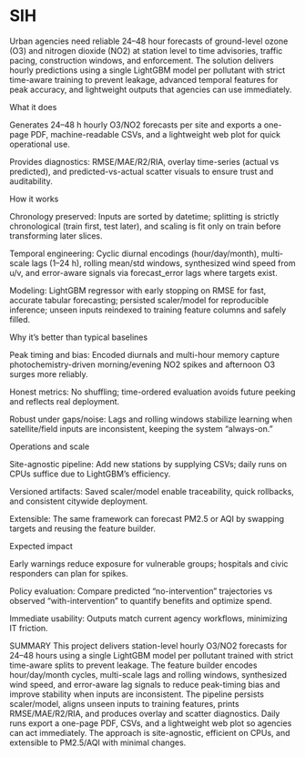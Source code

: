 # SIH
Urban agencies need reliable 24–48 hour forecasts of ground-level ozone (O3) and nitrogen dioxide (NO2) at station level to time advisories, traffic pacing, construction windows, and enforcement. The solution delivers hourly predictions using a single LightGBM model per pollutant with strict time-aware training to prevent leakage, advanced temporal features for peak accuracy, and lightweight outputs that agencies can use immediately.

What it does

Generates 24–48 h hourly O3/NO2 forecasts per site and exports a one-page PDF, machine-readable CSVs, and a lightweight web plot for quick operational use.

Provides diagnostics: RMSE/MAE/R2/RIA, overlay time-series (actual vs predicted), and predicted-vs-actual scatter visuals to ensure trust and auditability.

How it works

Chronology preserved: Inputs are sorted by datetime; splitting is strictly chronological (train first, test later), and scaling is fit only on train before transforming later slices.

Temporal engineering: Cyclic diurnal encodings (hour/day/month), multi-scale lags (1–24 h), rolling mean/std windows, synthesized wind speed from u/v, and error-aware signals via forecast_error lags where targets exist.

Modeling: LightGBM regressor with early stopping on RMSE for fast, accurate tabular forecasting; persisted scaler/model for reproducible inference; unseen inputs reindexed to training feature columns and safely filled.

Why it’s better than typical baselines

Peak timing and bias: Encoded diurnals and multi-hour memory capture photochemistry-driven morning/evening NO2 spikes and afternoon O3 surges more reliably.

Honest metrics: No shuffling; time-ordered evaluation avoids future peeking and reflects real deployment.

Robust under gaps/noise: Lags and rolling windows stabilize learning when satellite/field inputs are inconsistent, keeping the system “always-on.”

Operations and scale

Site-agnostic pipeline: Add new stations by supplying CSVs; daily runs on CPUs suffice due to LightGBM’s efficiency.

Versioned artifacts: Saved scaler/model enable traceability, quick rollbacks, and consistent citywide deployment.

Extensible: The same framework can forecast PM2.5 or AQI by swapping targets and reusing the feature builder.

Expected impact

Early warnings reduce exposure for vulnerable groups; hospitals and civic responders can plan for spikes.

Policy evaluation: Compare predicted “no-intervention” trajectories vs observed “with-intervention” to quantify benefits and optimize spend.

Immediate usability: Outputs match current agency workflows, minimizing IT friction.

SUMMARY 
This project delivers station-level hourly O3/NO2 forecasts for 24–48 hours using a single LightGBM model per pollutant trained with strict time-aware splits to prevent leakage. The feature builder encodes hour/day/month cycles, multi-scale lags and rolling windows, synthesized wind speed, and error-aware lag signals to reduce peak-timing bias and improve stability when inputs are inconsistent. The pipeline persists scaler/model, aligns unseen inputs to training features, prints RMSE/MAE/R2/RIA, and produces overlay and scatter diagnostics. Daily runs export a one-page PDF, CSVs, and a lightweight web plot so agencies can act immediately. The approach is site-agnostic, efficient on CPUs, and extensible to PM2.5/AQI with minimal changes.
